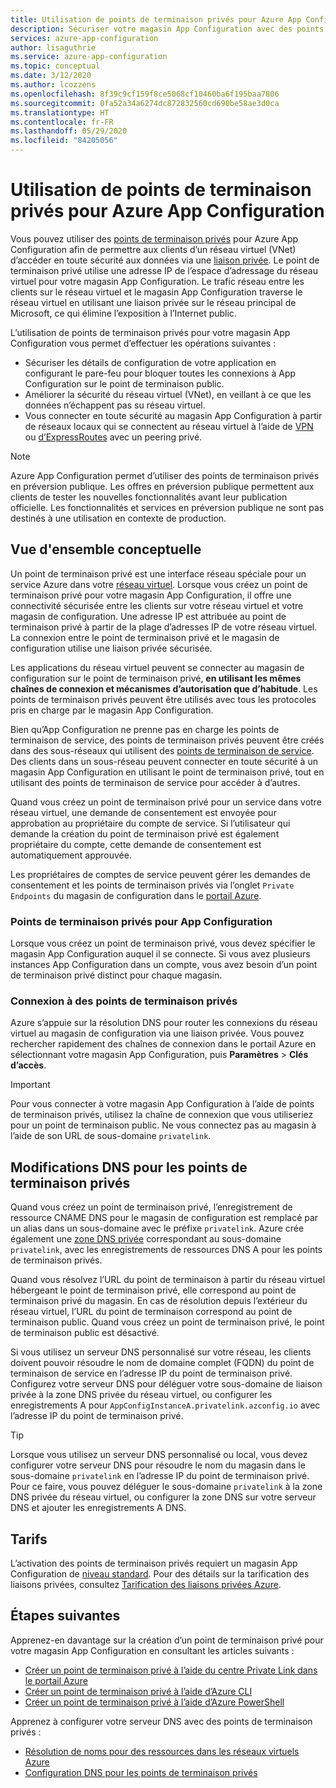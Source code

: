 ```yaml
---
title: Utilisation de points de terminaison privés pour Azure App Configuration
description: Sécuriser votre magasin App Configuration avec des points de terminaison privés
services: azure-app-configuration
author: lisaguthrie
ms.service: azure-app-configuration
ms.topic: conceptual
ms.date: 3/12/2020
ms.author: lcozzens
ms.openlocfilehash: 8f39c9cf159f8ce5068cf10460ba6f195baa7806
ms.sourcegitcommit: 0fa52a34a6274dc872832560cd690be58ae3d0ca
ms.translationtype: HT
ms.contentlocale: fr-FR
ms.lasthandoff: 05/29/2020
ms.locfileid: "84205056"
---
```

# <a name="using-private-endpoints-for-azure-app-configuration"></a>Utilisation de points de terminaison privés pour Azure App Configuration

Vous pouvez utiliser des [points de terminaison privés](../private-link/private-endpoint-overview.md) pour Azure App Configuration afin de permettre aux clients d’un réseau virtuel (VNet) d’accéder en toute sécurité aux données via une [liaison privée](../private-link/private-link-overview.md). Le point de terminaison privé utilise une adresse IP de l’espace d’adressage du réseau virtuel pour votre magasin App Configuration. Le trafic réseau entre les clients sur le réseau virtuel et le magasin App Configuration traverse le réseau virtuel en utilisant une liaison privée sur le réseau principal de Microsoft, ce qui élimine l’exposition à l’Internet public.

L’utilisation de points de terminaison privés pour votre magasin App Configuration vous permet d’effectuer les opérations suivantes :
- Sécuriser les détails de configuration de votre application en configurant le pare-feu pour bloquer toutes les connexions à App Configuration sur le point de terminaison public.
- Améliorer la sécurité du réseau virtuel (VNet), en veillant à ce que les données n’échappent pas su réseau virtuel.
- Vous connecter en toute sécurité au magasin App Configuration à partir de réseaux locaux qui se connectent au réseau virtuel à l’aide de [VPN](../vpn-gateway/vpn-gateway-about-vpngateways.md) ou [d’ExpressRoutes](../expressroute/expressroute-locations.md) avec un peering privé.

> [!NOTE]
> Azure App Configuration permet d’utiliser des points de terminaison privés en préversion publique. Les offres en préversion publique permettent aux clients de tester les nouvelles fonctionnalités avant leur publication officielle.  Les fonctionnalités et services en préversion publique ne sont pas destinés à une utilisation en contexte de production.

## <a name="conceptual-overview"></a>Vue d'ensemble conceptuelle

Un point de terminaison privé est une interface réseau spéciale pour un service Azure dans votre [réseau virtuel](../virtual-network/virtual-networks-overview.md). Lorsque vous créez un point de terminaison privé pour votre magasin App Configuration, il offre une connectivité sécurisée entre les clients sur votre réseau virtuel et votre magasin de configuration. Une adresse IP est attribuée au point de terminaison privé à partir de la plage d’adresses IP de votre réseau virtuel. La connexion entre le point de terminaison privé et le magasin de configuration utilise une liaison privée sécurisée.

Les applications du réseau virtuel peuvent se connecter au magasin de configuration sur le point de terminaison privé, **en utilisant les mêmes chaînes de connexion et mécanismes d’autorisation que d’habitude**. Les points de terminaison privés peuvent être utilisés avec tous les protocoles pris en charge par le magasin App Configuration.

Bien qu’App Configuration ne prenne pas en charge les points de terminaison de service, des points de terminaison privés peuvent être créés dans des sous-réseaux qui utilisent des [points de terminaison de service](../virtual-network/virtual-network-service-endpoints-overview.md). Des clients dans un sous-réseau peuvent connecter en toute sécurité à un magasin App Configuration en utilisant le point de terminaison privé, tout en utilisant des points de terminaison de service pour accéder à d’autres.  

Quand vous créez un point de terminaison privé pour un service dans votre réseau virtuel, une demande de consentement est envoyée pour approbation au propriétaire du compte de service. Si l’utilisateur qui demande la création du point de terminaison privé est également propriétaire du compte, cette demande de consentement est automatiquement approuvée.

Les propriétaires de comptes de service peuvent gérer les demandes de consentement et les points de terminaison privés via l’onglet `Private Endpoints` du magasin de configuration dans le [portail Azure](https://portal.azure.com).

### <a name="private-endpoints-for-app-configuration"></a>Points de terminaison privés pour App Configuration 

Lorsque vous créez un point de terminaison privé, vous devez spécifier le magasin App Configuration auquel il se connecte. Si vous avez plusieurs instances App Configuration dans un compte, vous avez besoin d’un point de terminaison privé distinct pour chaque magasin.

### <a name="connecting-to-private-endpoints"></a>Connexion à des points de terminaison privés

Azure s’appuie sur la résolution DNS pour router les connexions du réseau virtuel au magasin de configuration via une liaison privée. Vous pouvez rechercher rapidement des chaînes de connexion dans le portail Azure en sélectionnant votre magasin App Configuration, puis **Paramètres** > **Clés d’accès**.  

> [!IMPORTANT]
> Pour vous connecter à votre magasin App Configuration à l’aide de points de terminaison privés, utilisez la chaîne de connexion que vous utiliseriez pour un point de terminaison public. Ne vous connectez pas au magasin à l’aide de son URL de sous-domaine `privatelink`.

## <a name="dns-changes-for-private-endpoints"></a>Modifications DNS pour les points de terminaison privés

Quand vous créez un point de terminaison privé, l’enregistrement de ressource CNAME DNS pour le magasin de configuration est remplacé par un alias dans un sous-domaine avec le préfixe `privatelink`. Azure crée également une [zone DNS privée](../dns/private-dns-overview.md) correspondant au sous-domaine `privatelink`, avec les enregistrements de ressources DNS A pour les points de terminaison privés.

Quand vous résolvez l’URL du point de terminaison à partir du réseau virtuel hébergeant le point de terminaison privé, elle correspond au point de terminaison privé du magasin. En cas de résolution depuis l’extérieur du réseau virtuel, l’URL du point de terminaison correspond au point de terminaison public. Quand vous créez un point de terminaison privé, le point de terminaison public est désactivé.

Si vous utilisez un serveur DNS personnalisé sur votre réseau, les clients doivent pouvoir résoudre le nom de domaine complet (FQDN) du point de terminaison de service en l’adresse IP du point de terminaison privé. Configurez votre serveur DNS pour déléguer votre sous-domaine de liaison privée à la zone DNS privée du réseau virtuel, ou configurer les enregistrements A pour `AppConfigInstanceA.privatelink.azconfig.io` avec l’adresse IP du point de terminaison privé.

> [!TIP]
> Lorsque vous utilisez un serveur DNS personnalisé ou local, vous devez configurer votre serveur DNS pour résoudre le nom du magasin dans le sous-domaine `privatelink` en l’adresse IP du point de terminaison privé. Pour ce faire, vous pouvez déléguer le sous-domaine `privatelink` à la zone DNS privée du réseau virtuel, ou configurer la zone DNS sur votre serveur DNS et ajouter les enregistrements A DNS.

## <a name="pricing"></a>Tarifs

L’activation des points de terminaison privés requiert un magasin App Configuration de [niveau standard](https://azure.microsoft.com/pricing/details/app-configuration/).  Pour des détails sur la tarification des liaisons privées, consultez [Tarification des liaisons privées Azure](https://azure.microsoft.com/pricing/details/private-link).

## <a name="next-steps"></a>Étapes suivantes

Apprenez-en davantage sur la création d’un point de terminaison privé pour votre magasin App Configuration en consultant les articles suivants :

- [Créer un point de terminaison privé à l’aide du centre Private Link dans le portail Azure](../private-link/create-private-endpoint-portal.md)
- [Créer un point de terminaison privé à l’aide d’Azure CLI](../private-link/create-private-endpoint-cli.md)
- [Créer un point de terminaison privé à l’aide d’Azure PowerShell](../private-link/create-private-endpoint-powershell.md)

Apprenez à configurer votre serveur DNS avec des points de terminaison privés :

- [Résolution de noms pour des ressources dans les réseaux virtuels Azure](/azure/virtual-network/virtual-networks-name-resolution-for-vms-and-role-instances#name-resolution-that-uses-your-own-dns-server)
- [Configuration DNS pour les points de terminaison privés](/azure/private-link/private-endpoint-overview#dns-configuration)
